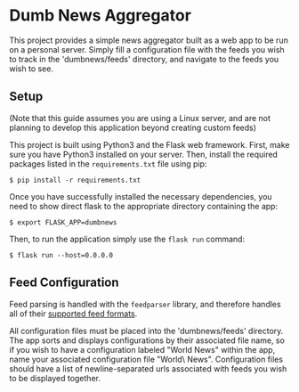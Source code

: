 # Dumb News Aggregator
This project provides a simple news aggregator built as a web app to be run on a personal server. Simply fill a configuration file with the feeds you wish to track in the 'dumbnews/feeds' directory, and navigate to the feeds you wish to see.

## Setup
(Note that this guide assumes you are using a Linux server, and are not planning to develop this application beyond creating custom feeds)

This project is built using Python3 and the Flask web framework. First, make sure you have Python3 installed on your server. Then, install the required packages listed in the `requirements.txt` file using pip:

```
$ pip install -r requirements.txt
```

Once you have successfully installed the necessary dependencies, you need to show direct flask to the appropriate directory containing the app:

```
$ export FLASK_APP=dumbnews
```

Then, to run the application simply use the `flask run` command:

```
$ flask run --host=0.0.0.0
```

## Feed Configuration
Feed parsing is handled with the `feedparser` library, and therefore handles all of their [supported feed formats](https://pythonhosted.org/feedparser/introduction.html).

All configuration files must be placed into the 'dumbnews/feeds' directory. The app sorts and displays configurations by their associated file name, so if you wish to have a configuration labeled "World News" within the app, name your associated configuration file "World\ News". Configuration files should have a list of newline-separated urls associated with feeds you wish to be displayed together.
